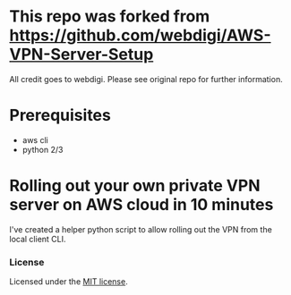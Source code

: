 # This repo was forked from https://github.com/webdigi/AWS-VPN-Server-Setup
All credit goes to webdigi. Please see original repo for further information.

# Prerequisites
- aws cli
- python 2/3

# Rolling out your own private VPN server on AWS cloud in 10 minutes
I've created a helper python script to allow rolling out the VPN from the local client CLI.

### License
Licensed under the [MIT license](https://github.com/chris24walsh/AWS-VPN-Server-Setup/blob/master/LICENSE.txt).
